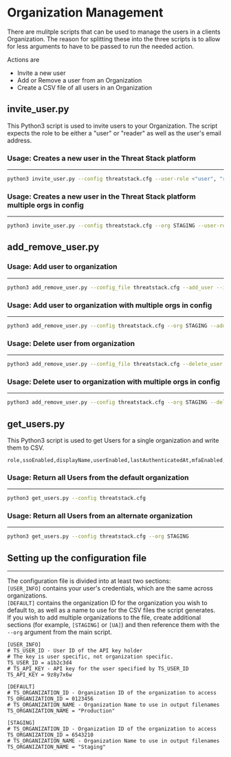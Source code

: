 
#  Organization Management
There are mulitple scripts that can be used to manage the users in a clients Organization. The reason for splitting these into the three scripts is to allow for less arguments to have to be passed to run the needed action. 

Actions are 
+ Invite a new user
+ Add or Remove a user from an Organization
+ Create a CSV file of all users in an Organization

##  invite_user.py
This Python3 script is used to invite users to your Organization. The script expects the role to be either a "user" or "reader" as well as the user's email address. 

### Usage: Creates a new user in the Threat Stack platform
---


```bash
python3 invite_user.py --config threatstack.cfg --user-role <"user", "reader"> --user-email <users email>
```

### Usage: Creates a new user in the Threat Stack platform multiple orgs in config
---

```bash
python3 invite_user.py --config threatstack.cfg --org STAGING --user-role <"user", "reader"> --user-email <users email>
```

## add_remove_user.py


### Usage: Add user to organization 
---

```bash
python3 add_remove_user.py --config_file threatstack.cfg --add_user --id <exiting user id>  
```

### Usage: Add user to organization with multiple orgs in config
---

```bash
python3 add_remove_user.py --config threatstack.cfg --org STAGING --add_user --id <exiting user id>  
```

### Usage: Delete user from organization 
---

```bash
python3 add_remove_user.py --config_file threatstack.cfg --delete_user --id <exiting user id>  
```

### Usage: Delete user to organization with multiple orgs in config
---

```bash
python3 add_remove_user.py --config threatstack.cfg --org STAGING --delete_user --id <exiting user id>  
```


##  get_users.py
This Python3 script is used to get Users for a single organization and write them to CSV. 
```
role,ssoEnabled,displayName,userEnabled,lastAuthenticatedAt,mfaEnabled,id,email
```

### Usage: Return all Users from the default organization
---

```bash
python3 get_users.py --config threatstack.cfg
```

### Usage: Return all Users from an alternate organization
---

```bash
python3 get_users.py --config threatstack.cfg --org STAGING
```

## Setting up the configuration file
---
The configuration file is divided into at least two sections:  
`[USER_INFO]` contains your user's credentials, which are the same across organizations.  
`[DEFAULT]` contains the organization ID for the organization you wish to default to, as well as a name to use for the CSV files the script generates.  
If you wish to add multiple organizations to the file, create additional sections (for example, `[STAGING]` or `[UA]`) and then reference them with the `--org` argument from the main script.
```
[USER_INFO]
# TS_USER_ID - User ID of the API key holder
# The key is user specific, not organization specific.
TS_USER_ID = a1b2c3d4
# TS_API_KEY - API key for the user specified by TS_USER_ID
TS_API_KEY = 9z8y7x6w

[DEFAULT]
# TS_ORGANIZATION_ID - Organization ID of the organization to access
TS_ORGANIZATION_ID = 0123456
# TS_ORGANIZATION_NAME - Organization Name to use in output filenames
TS_ORGANIZATION_NAME = "Production"

[STAGING]
# TS_ORGANIZATION_ID - Organization ID of the organization to access
TS_ORGANIZATION_ID = 6543210
# TS_ORGANIZATION_NAME - Organization Name to use in output filenames
TS_ORGANIZATION_NAME = "Staging"
```
